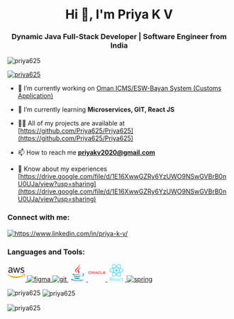 <h1 align="center">Hi 👋, I'm Priya K V</h1>
<h3 align="center">Dynamic Java Full-Stack Developer | Software Engineer from India</h3>

<p align="left"> <img src="https://komarev.com/ghpvc/?username=priya625&label=Profile%20views&color=0e75b6&style=flat" alt="priya625" /> </p>

<p align="left"> <a href="https://github.com/ryo-ma/github-profile-trophy"><img src="https://github-profile-trophy.vercel.app/?username=priya625" alt="priya625" /></a> </p>

- 🔭 I’m currently working on [Oman ICMS/ESW-Bayan System (Customs Application)](https://www.customs.gov.om/dgcportal/web/dgc/home)

- 🌱 I’m currently learning **Microservices, GIT, React JS**

- 👨‍💻 All of my projects are available at [https://github.com/Priya625/Priya625](https://github.com/Priya625/Priya625)

- 📫 How to reach me **priyakv2020@gmail.com**

- 📄 Know about my experiences [https://drive.google.com/file/d/1E16XwwGZRy6YzUWO9NSwGVBrB0nU0UJa/view?usp=sharing](https://drive.google.com/file/d/1E16XwwGZRy6YzUWO9NSwGVBrB0nU0UJa/view?usp=sharing)

<h3 align="left">Connect with me:</h3>
<p align="left">
<a href="https://linkedin.com/in/https://www.linkedin.com/in/priya-k-v/" target="blank"><img align="center" src="https://raw.githubusercontent.com/rahuldkjain/github-profile-readme-generator/master/src/images/icons/Social/linked-in-alt.svg" alt="https://www.linkedin.com/in/priya-k-v/" height="30" width="40" /></a>
</p>

<h3 align="left">Languages and Tools:</h3>
<p align="left"> <a href="https://aws.amazon.com" target="_blank" rel="noreferrer"> <img src="https://raw.githubusercontent.com/devicons/devicon/master/icons/amazonwebservices/amazonwebservices-original-wordmark.svg" alt="aws" width="40" height="40"/> </a> <a href="https://www.figma.com/" target="_blank" rel="noreferrer"> <img src="https://www.vectorlogo.zone/logos/figma/figma-icon.svg" alt="figma" width="40" height="40"/> </a> <a href="https://git-scm.com/" target="_blank" rel="noreferrer"> <img src="https://www.vectorlogo.zone/logos/git-scm/git-scm-icon.svg" alt="git" width="40" height="40"/> </a> <a href="https://www.java.com" target="_blank" rel="noreferrer"> <img src="https://raw.githubusercontent.com/devicons/devicon/master/icons/java/java-original.svg" alt="java" width="40" height="40"/> </a> <a href="https://www.oracle.com/" target="_blank" rel="noreferrer"> <img src="https://raw.githubusercontent.com/devicons/devicon/master/icons/oracle/oracle-original.svg" alt="oracle" width="40" height="40"/> </a> <a href="https://reactjs.org/" target="_blank" rel="noreferrer"> <img src="https://raw.githubusercontent.com/devicons/devicon/master/icons/react/react-original-wordmark.svg" alt="react" width="40" height="40"/> </a> <a href="https://spring.io/" target="_blank" rel="noreferrer"> <img src="https://www.vectorlogo.zone/logos/springio/springio-icon.svg" alt="spring" width="40" height="40"/> </a> </p>

<p><img align="left" src="https://github-readme-stats.vercel.app/api/top-langs?username=priya625&show_icons=true&locale=en&layout=compact" alt="priya625" /></p>

<p>&nbsp;<img align="center" src="https://github-readme-stats.vercel.app/api?username=priya625&show_icons=true&locale=en" alt="priya625" /></p>

<p><img align="center" src="https://github-readme-streak-stats.herokuapp.com/?user=priya625&" alt="priya625" /></p>
